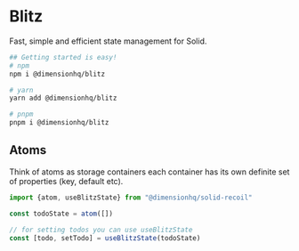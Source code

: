 # Blitz
Fast, simple and efficient state management for Solid.

```bash
## Getting started is easy!
# npm
npm i @dimensionhq/blitz

# yarn
yarn add @dimensionhq/blitz

# pnpm
pnpm i @dimensionhq/blitz
```


## Atoms
Think of atoms as storage containers each container has its own definite set of properties (key, default etc).

```js
import {atom, useBlitzState} from "@dimensionhq/solid-recoil"

const todoState = atom([])

// for setting todos you can use useBlitzState
const [todo, setTodo] = useBlitzState(todoState)
```